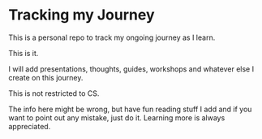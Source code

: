 # Tracking my Journey

This is a personal repo to track my ongoing journey as I learn.

This is it. 

I will add presentations, thoughts, guides, workshops and whatever else I create
on this journey.

This is not restricted to CS.

The info here might be wrong, but have fun reading stuff I add and if you want to point out any mistake, just do it. 
Learning more is always appreciated. 
